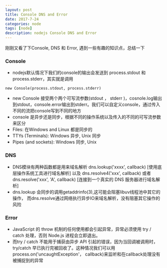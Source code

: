 ```yaml
---
layout: post
title: Console DNS and Error
date: 2017-7-24
categories: node
tags: [node]
description: nodejs Console DNS and Error
---
```



刚刚又看了下Console, DNS 和 Error, 遇到一些有趣的知识点，总结一下

### Console
* nodejs默认情况下我们的console的输出会发送到 process.stdout 和 process.stderr，其实就是调用
```
new Console(process.stdout, process.stderr)
```
* new Console 接受两个两个可写流参数(stdout <Writable>， stderr <Writable>)，cosnole.log输出到stdout，console.error输出到stderr。我们可以自定义console，通过传入不同的流把console写到不同的地方
* console 是异步还是同步，根据不同的操作系统以及传入的不同的可写流参数来区分
 * Files: 在Windows and Linux 都是同步的
 * TTYs (Terminals): Windows 异步, Unix 同步
 * Pipes (and sockets): Windows 同步, Unix 

### DNS
* DNS模块有两种函数都是用来域名解析 dns.lookup('xxxx', callback) [使用底层操作系统工具进行域名解析] 以及 dns.resolve4('xxx', callback) 或者 dns.resolve('xxx', 'A', callback) [连接到一个真实的 DNS 服务器进行域名解析]
*  dns.lookup 会同步的调用getaddrinfo(3),这可能会阻塞libuv线程池中其它的操作， 而dns.resolve通过网络执行异步IO来域名解析，没有阻塞其它操作的风险

### Error
* JavaScript 的 throw 机制的任何使用都会引起异常，异常必须使用 try / catch 处理，否则 Node.js 进程会立即退出。
* 而try / catch 不能用于捕获由异步 API 引起的错误，因为当回调被调用时，try/catch 早已执行完被回收了。这种情况我们可以用process.on('uncaughtException'， callback)来监听和在callback处理没有被捕捉到的异常

